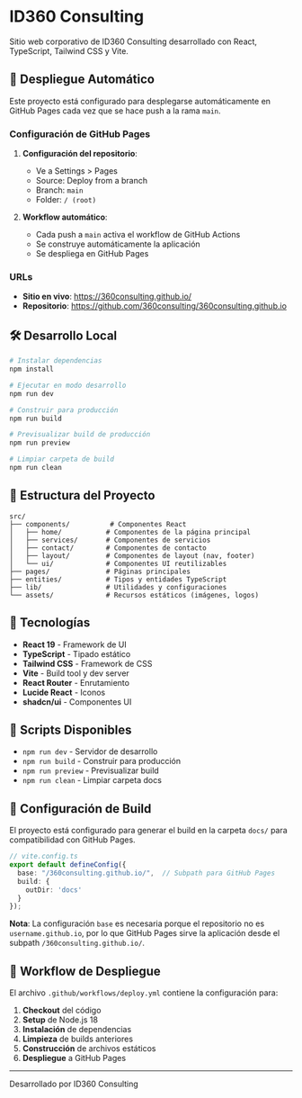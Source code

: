 # ID360 Consulting

Sitio web corporativo de ID360 Consulting desarrollado con React, TypeScript, Tailwind CSS y Vite.

## 🚀 Despliegue Automático

Este proyecto está configurado para desplegarse automáticamente en GitHub Pages cada vez que se hace push a la rama `main`.

### Configuración de GitHub Pages

1. **Configuración del repositorio**: 
   - Ve a Settings > Pages
   - Source: Deploy from a branch
   - Branch: `main`
   - Folder: `/ (root)`

2. **Workflow automático**:
   - Cada push a `main` activa el workflow de GitHub Actions
   - Se construye automáticamente la aplicación
   - Se despliega en GitHub Pages

### URLs
- **Sitio en vivo**: https://360consulting.github.io/
- **Repositorio**: https://github.com/360consulting/360consulting.github.io

## 🛠️ Desarrollo Local

```bash
# Instalar dependencias
npm install

# Ejecutar en modo desarrollo
npm run dev

# Construir para producción
npm run build

# Previsualizar build de producción
npm run preview

# Limpiar carpeta de build
npm run clean
```

## 📁 Estructura del Proyecto

```
src/
├── components/          # Componentes React
│   ├── home/           # Componentes de la página principal
│   ├── services/       # Componentes de servicios
│   ├── contact/        # Componentes de contacto
│   ├── layout/         # Componentes de layout (nav, footer)
│   └── ui/             # Componentes UI reutilizables
├── pages/              # Páginas principales
├── entities/           # Tipos y entidades TypeScript
├── lib/                # Utilidades y configuraciones
└── assets/             # Recursos estáticos (imágenes, logos)
```

## 🎨 Tecnologías

- **React 19** - Framework de UI
- **TypeScript** - Tipado estático
- **Tailwind CSS** - Framework de CSS
- **Vite** - Build tool y dev server
- **React Router** - Enrutamiento
- **Lucide React** - Iconos
- **shadcn/ui** - Componentes UI

## 📝 Scripts Disponibles

- `npm run dev` - Servidor de desarrollo
- `npm run build` - Construir para producción
- `npm run preview` - Previsualizar build
- `npm run clean` - Limpiar carpeta docs

## 🔧 Configuración de Build

El proyecto está configurado para generar el build en la carpeta `docs/` para compatibilidad con GitHub Pages.

```typescript
// vite.config.ts
export default defineConfig({
  base: "/360consulting.github.io/",  // Subpath para GitHub Pages
  build: {
    outDir: 'docs'
  }
});
```

**Nota**: La configuración `base` es necesaria porque el repositorio no es `username.github.io`, por lo que GitHub Pages sirve la aplicación desde el subpath `/360consulting.github.io/`.

## 🚀 Workflow de Despliegue

El archivo `.github/workflows/deploy.yml` contiene la configuración para:

1. **Checkout** del código
2. **Setup** de Node.js 18
3. **Instalación** de dependencias
4. **Limpieza** de builds anteriores
5. **Construcción** de archivos estáticos
6. **Despliegue** a GitHub Pages

---

Desarrollado por ID360 Consulting 